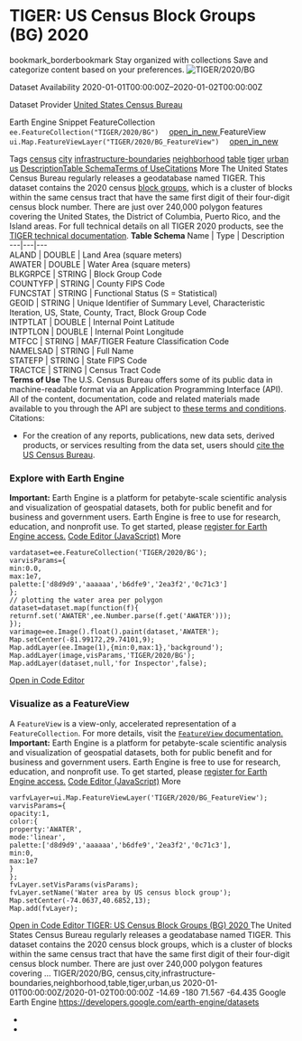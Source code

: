  
#  TIGER: US Census Block Groups (BG) 2020 
bookmark_borderbookmark Stay organized with collections  Save and categorize content based on your preferences.
![TIGER/2020/BG](https://developers.google.com/earth-engine/datasets/images/TIGER/TIGER_2020_BG_sample.png) 

Dataset Availability
    2020-01-01T00:00:00Z–2020-01-02T00:00:00Z 

Dataset Provider
     [ United States Census Bureau ](https://www.census.gov/programs-surveys/geography/guidance/tiger-data-products-guide.html) 

Earth Engine Snippet
     FeatureCollection `    ee.FeatureCollection("TIGER/2020/BG")   ` [ open_in_new ](https://code.earthengine.google.com/?scriptPath=Examples:Datasets/TIGER/TIGER_2020_BG)      FeatureView  `    ui.Map.FeatureViewLayer("TIGER/2020/BG_FeatureView")   ` [ open_in_new ](https://code.earthengine.google.com/?scriptPath=Examples:Datasets/TIGER/TIGER_2020_BG_FeatureView) 

Tags
     [census](https://developers.google.com/earth-engine/datasets/tags/census) [city](https://developers.google.com/earth-engine/datasets/tags/city) [infrastructure-boundaries](https://developers.google.com/earth-engine/datasets/tags/infrastructure-boundaries) [neighborhood](https://developers.google.com/earth-engine/datasets/tags/neighborhood) [table](https://developers.google.com/earth-engine/datasets/tags/table) [tiger](https://developers.google.com/earth-engine/datasets/tags/tiger) [urban](https://developers.google.com/earth-engine/datasets/tags/urban) [us](https://developers.google.com/earth-engine/datasets/tags/us)
[Description](https://developers.google.com/earth-engine/datasets/catalog/TIGER_2020_BG#description)[Table Schema](https://developers.google.com/earth-engine/datasets/catalog/TIGER_2020_BG#table-schema)[Terms of Use](https://developers.google.com/earth-engine/datasets/catalog/TIGER_2020_BG#terms-of-use)[Citations](https://developers.google.com/earth-engine/datasets/catalog/TIGER_2020_BG#citations) More
The United States Census Bureau regularly releases a geodatabase named TIGER. This dataset contains the 2020 census [block groups](https://www.census.gov/programs-surveys/geography/about/glossary.html#par_textimage_4), which is a cluster of blocks within the same census tract that have the same first digit of their four-digit census block number. There are just over 240,000 polygon features covering the United States, the District of Columbia, Puerto Rico, and the Island areas.
For full technical details on all TIGER 2020 products, see the [TIGER technical documentation](https://www2.census.gov/geo/pdfs/maps-data/data/tiger/tgrshp2020/TGRSHP2020_TechDoc.pdf).
**Table Schema**
Name | Type | Description  
---|---|---  
ALAND | DOUBLE | Land Area (square meters)  
AWATER | DOUBLE | Water Area (square meters)  
BLKGRPCE | STRING | Block Group Code  
COUNTYFP | STRING | County FIPS Code  
FUNCSTAT | STRING | Functional Status (S = Statistical)  
GEOID | STRING | Unique Identifier of Summary Level, Characteristic Iteration, US, State, County, Tract, Block Group Code  
INTPTLAT | DOUBLE | Internal Point Latitude  
INTPTLON | DOUBLE | Internal Point Longitude  
MTFCC | STRING | MAF/TIGER Feature Classification Code  
NAMELSAD | STRING | Full Name  
STATEFP | STRING | State FIPS Code  
TRACTCE | STRING | Census Tract Code  
**Terms of Use**
The U.S. Census Bureau offers some of its public data in machine-readable format via an Application Programming Interface (API). All of the content, documentation, code and related materials made available to you through the API are subject to [these terms and conditions](https://www.census.gov/data/developers/about/terms-of-service.html).
Citations:
  * For the creation of any reports, publications, new data sets, derived products, or services resulting from the data set, users should [cite the US Census Bureau](https://www.census.gov/about/policies/citation.html).


### Explore with Earth Engine
**Important:** Earth Engine is a platform for petabyte-scale scientific analysis and visualization of geospatial datasets, both for public benefit and for business and government users. Earth Engine is free to use for research, education, and nonprofit use. To get started, please [register for Earth Engine access.](https://console.cloud.google.com/earth-engine)
[Code Editor (JavaScript)](https://developers.google.com/earth-engine/datasets/catalog/TIGER_2020_BG#code-editor-javascript-sample) More
```
vardataset=ee.FeatureCollection('TIGER/2020/BG');
varvisParams={
min:0.0,
max:1e7,
palette:['d8d9d9','aaaaaa','b6dfe9','2ea3f2','0c71c3']
};
// plotting the water area per polygon
dataset=dataset.map(function(f){
returnf.set('AWATER',ee.Number.parse(f.get('AWATER')));
});
varimage=ee.Image().float().paint(dataset,'AWATER');
Map.setCenter(-81.99172,29.74101,9);
Map.addLayer(ee.Image(1),{min:0,max:1},'background');
Map.addLayer(image,visParams,'TIGER/2020/BG');
Map.addLayer(dataset,null,'for Inspector',false);
```
[ Open in Code Editor ](https://code.earthengine.google.com/?scriptPath=Examples:Datasets/TIGER/TIGER_2020_BG)
### Visualize as a FeatureView
A `FeatureView` is a view-only, accelerated representation of a `FeatureCollection`. For more details, visit the [ `FeatureView` documentation. ](https://developers.google.com/earth-engine/guides/featureview_overview)
**Important:** Earth Engine is a platform for petabyte-scale scientific analysis and visualization of geospatial datasets, both for public benefit and for business and government users. Earth Engine is free to use for research, education, and nonprofit use. To get started, please [register for Earth Engine access.](https://console.cloud.google.com/earth-engine)
[Code Editor (JavaScript)](https://developers.google.com/earth-engine/datasets/catalog/TIGER_2020_BG#code-editor-javascript-sample) More
```
varfvLayer=ui.Map.FeatureViewLayer('TIGER/2020/BG_FeatureView');
varvisParams={
opacity:1,
color:{
property:'AWATER',
mode:'linear',
palette:['d8d9d9','aaaaaa','b6dfe9','2ea3f2','0c71c3'],
min:0,
max:1e7
}
};
fvLayer.setVisParams(visParams);
fvLayer.setName('Water area by US census block group');
Map.setCenter(-74.0637,40.6852,13);
Map.add(fvLayer);
```
[ Open in Code Editor ](https://code.earthengine.google.com/?scriptPath=Examples:Datasets/TIGER/TIGER_2020_BG_FeatureView)
[ TIGER: US Census Block Groups (BG) 2020 ](https://developers.google.com/earth-engine/datasets/catalog/TIGER_2020_BG)
The United States Census Bureau regularly releases a geodatabase named TIGER. This dataset contains the 2020 census block groups, which is a cluster of blocks within the same census tract that have the same first digit of their four-digit census block number. There are just over 240,000 polygon features covering …
TIGER/2020/BG, census,city,infrastructure-boundaries,neighborhood,table,tiger,urban,us 
2020-01-01T00:00:00Z/2020-01-02T00:00:00Z
-14.69 -180 71.567 -64.435 
Google Earth Engine
https://developers.google.com/earth-engine/datasets
  * [ ](https://doi.org/https://www.census.gov/programs-surveys/geography/guidance/tiger-data-products-guide.html)
  * [ ](https://doi.org/https://developers.google.com/earth-engine/datasets/catalog/TIGER_2020_BG)


